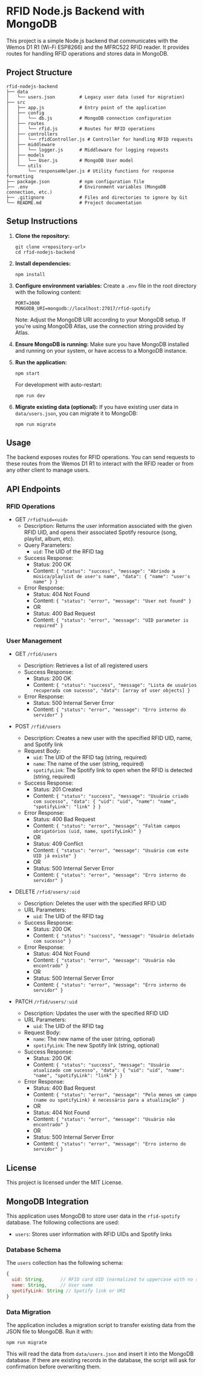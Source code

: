# RFID Node.js Backend with MongoDB

This project is a simple Node.js backend that communicates with the Wemos D1 R1 (Wi-Fi ESP8266) and the MFRC522 RFID reader. It provides routes for handling RFID operations and stores data in MongoDB.

## Project Structure

```
rfid-nodejs-backend
├── data
│   └── users.json         # Legacy user data (used for migration)
├── src
│   ├── app.js             # Entry point of the application
│   ├── config
│   │   └── db.js          # MongoDB connection configuration
│   ├── routes
│   │   └── rfid.js        # Routes for RFID operations
│   ├── controllers
│   │   └── rfidController.js # Controller for handling RFID requests
│   ├── middleware
│   │   └── logger.js      # Middleware for logging requests
│   ├── models
│   │   └── User.js        # MongoDB User model
│   └── utils
│       └── responseHelper.js # Utility functions for response formatting
├── package.json           # npm configuration file
├── .env                   # Environment variables (MongoDB connection, etc.)
├── .gitignore             # Files and directories to ignore by Git
└── README.md              # Project documentation
```

## Setup Instructions

1. **Clone the repository:**

   ```
   git clone <repository-url>
   cd rfid-nodejs-backend
   ```

2. **Install dependencies:**

   ```
   npm install
   ```

3. **Configure environment variables:**
   Create a `.env` file in the root directory with the following content:
   
   ```
   PORT=3000
   MONGODB_URI=mongodb://localhost:27017/rfid-spotify
   ```
   
   Note: Adjust the MongoDB URI according to your MongoDB setup. If you're using MongoDB Atlas,
   use the connection string provided by Atlas.

4. **Ensure MongoDB is running:**
   Make sure you have MongoDB installed and running on your system, or have access to a MongoDB instance.

5. **Run the application:**
   ```
   npm start
   ```
   
   For development with auto-restart:
   ```
   npm run dev
   ```

6. **Migrate existing data (optional):**
   If you have existing user data in `data/users.json`, you can migrate it to MongoDB:
   ```
   npm run migrate
   ```

## Usage

The backend exposes routes for RFID operations. You can send requests to these routes from the Wemos D1 R1 to interact with the RFID reader or from any other client to manage users.

## API Endpoints

### RFID Operations

- GET `/rfid?uid=<uid>`
  - Description: Returns the user information associated with the given RFID UID, and opens their associated Spotify resource (song, playlist, album, etc).
  - Query Parameters:
    - `uid`: The UID of the RFID tag
  - Success Response:
    - Status: 200 OK
    - Content: `{ "status": "success", "message": "Abrindo a música/playlist de user's name", "data": { "name": "user's name" } }`
  - Error Response:
    - Status: 404 Not Found
    - Content: `{ "status": "error", "message": "User not found" }`
    - OR
    - Status: 400 Bad Request
    - Content: `{ "status": "error", "message": "UID parameter is required" }`

### User Management

- GET `/rfid/users`

  - Description: Retrieves a list of all registered users
  - Success Response:
    - Status: 200 OK
    - Content: `{ "status": "success", "message": "Lista de usuários recuperada com sucesso", "data": [array of user objects] }`
  - Error Response:
    - Status: 500 Internal Server Error
    - Content: `{ "status": "error", "message": "Erro interno do servidor" }`

- POST `/rfid/users`

  - Description: Creates a new user with the specified RFID UID, name, and Spotify link
  - Request Body:
    - `uid`: The UID of the RFID tag (string, required)
    - `name`: The name of the user (string, required)
    - `spotifyLink`: The Spotify link to open when the RFID is detected (string, required)
  - Success Response:
    - Status: 201 Created
    - Content: `{ "status": "success", "message": "Usuário criado com sucesso", "data": { "uid": "uid", "name": "name", "spotifyLink": "link" } }`
  - Error Response:
    - Status: 400 Bad Request
    - Content: `{ "status": "error", "message": "Faltam campos obrigatórios (uid, name, spotifyLink)" }`
    - OR
    - Status: 409 Conflict
    - Content: `{ "status": "error", "message": "Usuário com este UID já existe" }`
    - OR
    - Status: 500 Internal Server Error
    - Content: `{ "status": "error", "message": "Erro interno do servidor" }`

- DELETE `/rfid/users/:uid`

  - Description: Deletes the user with the specified RFID UID
  - URL Parameters:
    - `uid`: The UID of the RFID tag
  - Success Response:
    - Status: 200 OK
    - Content: `{ "status": "success", "message": "Usuário deletado com sucesso" }`
  - Error Response:
    - Status: 404 Not Found
    - Content: `{ "status": "error", "message": "Usuário não encontrado" }`
    - OR
    - Status: 500 Internal Server Error
    - Content: `{ "status": "error", "message": "Erro interno do servidor" }`

- PATCH `/rfid/users/:uid`
  - Description: Updates the user with the specified RFID UID
  - URL Parameters:
    - `uid`: The UID of the RFID tag
  - Request Body:
    - `name`: The new name of the user (string, optional)
    - `spotifyLink`: The new Spotify link (string, optional)
  - Success Response:
    - Status: 200 OK
    - Content: `{ "status": "success", "message": "Usuário atualizado com sucesso", "data": { "uid": "uid", "name": "name", "spotifyLink": "link" } }`
  - Error Response:
    - Status: 400 Bad Request
    - Content: `{ "status": "error", "message": "Pelo menos um campo (name ou spotifyLink) é necessário para a atualização" }`
    - OR
    - Status: 404 Not Found
    - Content: `{ "status": "error", "message": "Usuário não encontrado" }`
    - OR
    - Status: 500 Internal Server Error
    - Content: `{ "status": "error", "message": "Erro interno do servidor" }`

## License

This project is licensed under the MIT License.

## MongoDB Integration

This application uses MongoDB to store user data in the `rfid-spotify` database. The following collections are used:

- `users`: Stores user information with RFID UIDs and Spotify links

### Database Schema

The `users` collection has the following schema:

```javascript
{
  uid: String,      // RFID card UID (normalized to uppercase with no spaces)
  name: String,     // User name
  spotifyLink: String // Spotify link or URI
}
```

### Data Migration

The application includes a migration script to transfer existing data from the JSON file to MongoDB. Run it with:

```
npm run migrate
```

This will read the data from `data/users.json` and insert it into the MongoDB database. If there are existing records in the database, the script will ask for confirmation before overwriting them.
